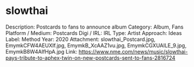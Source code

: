 # slowthai

Description: Postcards to fans to announce album
Category: Album, Fans
Platform / Medium: Postcards
Digi / IRL: IRL
Type: Artist
Approach: Ideas
Label: Method
Year: 2020
Attachment: slowthai_Postcard.jpg, EmymkCFW4AEUXIf.jpg, EmymkB_XcAAZ1vu.jpg, EmymkCGXUAILE_9.jpg, EmymkB8W4AIfHpA.jpg
Link: https://www.nme.com/news/music/slowthai-pays-tribute-to-aphex-twin-on-new-postcards-sent-to-fans-2816724
